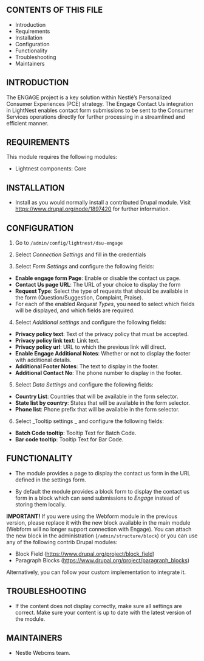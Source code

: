 CONTENTS OF THIS FILE
---------------------

* Introduction
* Requirements
* Installation
* Configuration
* Functionality
* Troubleshooting
* Maintainers

INTRODUCTION
------------

The ENGAGE project is a key solution within Nestlé’s Personalized Consumer
Experiences (PCE) strategy. The Engage Contact Us integration in LightNest
enables contact form submissions to be sent to the Consumer Services operations
directly for further processing in a streamlined and efficient manner.


REQUIREMENTS
------------

This module requires the following modules:

* Lightnest components: Core

INSTALLATION
------------

* Install as you would normally install a contributed Drupal module. Visit
  https://www.drupal.org/node/1897420 for further information.

CONFIGURATION
-------------

1. Go to `/admin/config/lightnest/dsu-engage`

2. Select _Connection Settings_ and fill in the credentials

3. Select _Form Settings_ and configure the following fields:
  - **Enable engage form Page**: Enable or disable the contact us page.
  - **Contact Us page URL**: The URL of your choice to display the form
  - **Request Type**: Select the type of requests that should be available in
    the form (Question/Suggestion, Complaint, Praise).
  - For each of the enabled _Request Types_, you need to select which fields
    will be displayed, and which fields are required.

4. Select _Additional settings_ and configure the following fields:
  - **Privacy policy text**: Text of the privacy policy that must be accepted.
  - **Privacy policy link text**: Link text.
  - **Privacy policy url**: URL to which the previous link will direct.
  - **Enable Engage Additional Notes**: Whether or not to display the footer
    with additional details.
  - **Additional Footer Notes**: The text to display in the footer.
  - **Additional Contact No**: The phone number to display in the footer.

5. Select _Data Settings_ and configure the following fields:
  - **Country List**: Countries that will be available in the form selector.
  - **State list by country**: States that will be available in the form selector.
  - **Phone list**: Phone prefix that will be available in the form selector.

6. Select _Tooltip settings _ and configure the following fields:
  - **Batch Code tooltip**: Tooltip Text for Batch Code.
  - **Bar code tooltip**: Tooltip Text for Bar Code.


FUNCTIONALITY
-------------

* The module provides a page to display the contact us form in the URL
  defined in the settings form.

* By default the module provides a block form to display the contact us
  form in a block which can send submissions to _Engage_ instead of storing
  them locally.

**IMPORTANT!** If you were using the Webform module in the previous version,
please replace it with the new block available in the main module
(Webform will no longer support connection with Engage).
You can attach the new block in the administration (`/admin/structure/block`)
or you can use any of the following contrib Drupal modules:
  - Block Field (https://www.drupal.org/project/block_field)
  - Paragraph Blocks (https://www.drupal.org/project/paragraph_blocks)

Alternatively, you can follow your custom implementation to integrate it.

TROUBLESHOOTING
---------------

* If the content does not display correctly, make sure all settings are correct.
  Make sure your content is up to date with the latest version of the module.

MAINTAINERS
-----------

* Nestle Webcms team.
